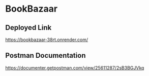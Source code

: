 # BookBazaar

## Deployed Link

https://bookbazaar-38rt.onrender.com/

## Postman Documentation

https://documenter.getpostman.com/view/25611287/2sB3BGJVkq
